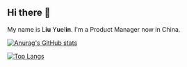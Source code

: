 ## Hi there 👋

My name is L**iu** Y**u**el**in**<!-- the bold part is the origin of my ID -->. I'm a Product Manager now in China.

[![Anurag's GitHub stats](https://github-readme-stats.vercel.app/api?username=lylares&count_private=true&show_icons=true&theme=radical)](https://www.lylares.com)

[![Top Langs](https://github-readme-stats.vercel.app/api/top-langs/?username=lylares&layout=compact)](https://www.lylares.com)


